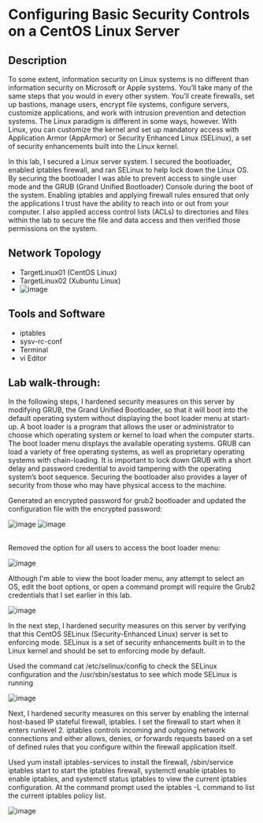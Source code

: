 <h1>Configuring Basic Security Controls on a CentOS Linux Server</h1>


<h2>Description</h2>
To some extent, information security on Linux systems is no different than information security on Microsoft or Apple systems. You’ll take many of the same steps that you would in every other system. You’ll create firewalls, set up bastions, manage users, encrypt file systems, configure servers, customize applications, and work with intrusion prevention and detection systems. The Linux paradigm is different in some ways, however. With Linux, you can customize the kernel and set up mandatory access with Application Armor (AppArmor) or Security Enhanced Linux (SELinux), a set of security enhancements built into the Linux kernel.

 

In this lab, I secured a Linux server system. I secured the bootloader, enabled iptables firewall, and ran SELinux to help lock down the Linux OS. By securing the bootloader I was able to prevent access to single user mode and the GRUB (Grand Unified Bootloader) Console during the boot of the system. Enabling iptables and applying firewall rules ensured that only the applications I trust have the ability to reach into or out from your computer. I also applied access control lists (ACLs) to directories and files within the lab to secure the file and data access and then verified those permissions on the system.
<br />


<h2>Network Topology</h2>

- TargetLinux01 (CentOS Linux)
- TargetLinux02 (Xubuntu Linux)</b>
- ![image](https://github.com/user-attachments/assets/f1694381-5810-4ad1-a768-af4577164aba)

<h2>Tools and Software</h2>

- iptables
- sysv-rc-conf
- Terminal
- vi Editor

<h2>Lab walk-through:</h2>

In the following steps, I hardened security measures on this server by modifying GRUB, the Grand Unified Bootloader, so that it will boot into the default operating system without displaying the boot loader menu at start-up. A boot loader is a program that allows the user or administrator to choose which operating system or kernel to load when the computer starts. The boot loader menu displays the available operating systems. GRUB can load a variety of free operating systems, as well as proprietary operating systems with chain-loading. It is important to lock down GRUB with a short delay and password credential to avoid tampering with the operating system’s boot sequence. Securing the bootloader also provides a layer of security from those who may have physical access to the machine.

Generated an encrypted password for grub2 bootloader and updated the configuration file with the encrypted password:
 
  ![image](https://github.com/user-attachments/assets/2b019f8b-b92f-4e6e-a877-79138271e1e8)
  ![image](https://github.com/user-attachments/assets/dbf42bce-bcd3-4ba9-b1ea-5c4523dd5f86)
  
<br />
Removed the option for all users to access the boot loader menu:

![image](https://github.com/user-attachments/assets/175c4f41-3369-44b4-ab67-61d8c4748a08)

Although I'm able to view the boot loader menu, any attempt to select an OS, edit the boot options, or open a command prompt will require the Grub2 credentials that I set earlier in this lab.

![image](https://github.com/user-attachments/assets/eb94f299-a372-4d7f-8b59-5bec7ccb6f2c)

In the next step, I hardened security measures on this server by verifying that this CentOS SELinux (Security-Enhanced Linux) server is set to enforcing mode. SELinux is a set of security enhancements built in to the Linux kernel and should be set to enforcing mode by default.

Used the command cat /etc/selinux/config to check the SELinux configuration and the /usr/sbin/sestatus to see which mode SELinux is running

![image](https://github.com/user-attachments/assets/842e4e08-5211-4b9b-b74c-163d57237197)

Next, I hardened security measures on this server by enabling the internal host-based IP stateful firewall, iptables. I set the firewall to start when it enters runlevel 2. iptables controls incoming and outgoing network connections and either allows, denies, or forwards requests based on a set of defined rules that you configure within the firewall application itself.

Used yum install iptables-services to install the firewall, /sbin/service iptables start to start the iptables firewall, systemctl enable iptables to enable iptables, and systemctl status iptables to view the current iptables configuration. At the command prompt used the iptables -L command to list the current iptables policy list.

![image](https://github.com/user-attachments/assets/2d868d27-fd81-4ad4-bbff-db53b220e29c)


<br />

